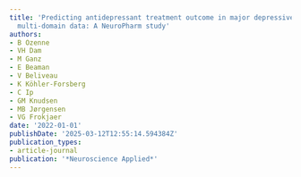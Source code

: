 ```yaml
---
title: 'Predicting antidepressant treatment outcome in major depressive disorder using
  multi-domain data: A NeuroPharm study'
authors:
- B Ozenne
- VH Dam
- M Ganz
- E Beaman
- V Beliveau
- K Köhler-Forsberg
- C Ip
- GM Knudsen
- MB Jørgensen
- VG Frokjaer
date: '2022-01-01'
publishDate: '2025-03-12T12:55:14.594384Z'
publication_types:
- article-journal
publication: '*Neuroscience Applied*'
---
```

